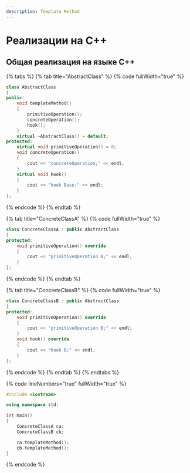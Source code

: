 ```yaml
---
description: Template Method
---
```


# Реализации на С++

## Общая реализация на языке С++

{% tabs %}
{% tab title="AbstractClass" %}
{% code fullWidth="true" %}
```cpp
class AbstractClass
{
public:
    void templateMethod()
    {
        primitiveOperation();
        concreteOperation();
        hook();
    }
    virtual ~AbstractClass() = default;
protected:
    virtual void primitiveOperation() = 0;
    void concreteOperation() 
    { 
        cout << "concreteOperation;" << endl; 
    }
    virtual void hook() 
    { 
        cout << "hook Base;" << endl; 
    }
};
```
{% endcode %}
{% endtab %}

{% tab title="ConcreteClassA" %}
{% code fullWidth="true" %}
```cpp
class ConcreteClassA : public AbstractClass
{
protected:
    void primitiveOperation() override 
    { 
        cout << "primitiveOperation A;" << endl; 
    }
};
```
{% endcode %}
{% endtab %}

{% tab title="ConcreteClassB" %}
{% code fullWidth="true" %}
```cpp
class ConcreteClassB : public AbstractClass
{
protected:
    void primitiveOperation() override 
    { 
        cout << "primitiveOperation B;" << endl; 
    }
    void hook() override 
    { 
        cout << "hook B;" << endl; 
    }
};
```
{% endcode %}
{% endtab %}
{% endtabs %}

{% code lineNumbers="true" fullWidth="true" %}
```cpp
#include <iostream>

using namespace std;

int main()
{
    ConcreteClassA ca;
    ConcreteClassB cb;

    ca.templateMethod();
    cb.templateMethod();
}
```
{% endcode %}
